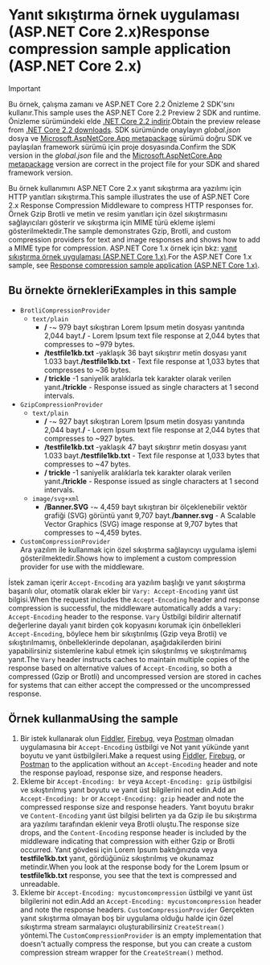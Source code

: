 # <a name="response-compression-sample-application-aspnet-core-2x"></a><span data-ttu-id="46e40-101">Yanıt sıkıştırma örnek uygulaması (ASP.NET Core 2.x)</span><span class="sxs-lookup"><span data-stu-id="46e40-101">Response compression sample application (ASP.NET Core 2.x)</span></span>

> [!IMPORTANT]
> <span data-ttu-id="46e40-102">Bu örnek, çalışma zamanı ve ASP.NET Core 2.2 Önizleme 2 SDK'sını kullanır.</span><span class="sxs-lookup"><span data-stu-id="46e40-102">This sample uses the ASP.NET Core 2.2 Preview 2 SDK and runtime.</span></span> <span data-ttu-id="46e40-103">Önizleme sürümündeki elde [.NET Core 2.2 indirir](https://www.microsoft.com/net/download/dotnet-core/2.2).</span><span class="sxs-lookup"><span data-stu-id="46e40-103">Obtain the preview release from [.NET Core 2.2 downloads](https://www.microsoft.com/net/download/dotnet-core/2.2).</span></span> <span data-ttu-id="46e40-104">SDK sürümünde onaylayın *global.json* dosya ve [Microsoft.AspNetCore.App metapackage](xref:fundamentals/metapackage-app) sürümü doğru SDK ve paylaşılan framework sürümü için proje dosyasında.</span><span class="sxs-lookup"><span data-stu-id="46e40-104">Confirm the SDK version in the *global.json* file and the [Microsoft.AspNetCore.App metapackage](xref:fundamentals/metapackage-app) version are correct in the project file for your SDK and shared framework version.</span></span>

<span data-ttu-id="46e40-105">Bu örnek kullanımını ASP.NET Core 2.x yanıt sıkıştırma ara yazılımı için HTTP yanıtları sıkıştırma.</span><span class="sxs-lookup"><span data-stu-id="46e40-105">This sample illustrates the use of ASP.NET Core 2.x Response Compression Middleware to compress HTTP responses for.</span></span> <span data-ttu-id="46e40-106">Örnek Gzip Brotli ve metin ve resim yanıtları için özel sıkıştırmasını sağlayıcıları gösterir ve sıkıştırma için MIME türü ekleme işlemi gösterilmektedir.</span><span class="sxs-lookup"><span data-stu-id="46e40-106">The sample demonstrates Gzip, Brotli, and custom compression providers for text and image responses and shows how to add a MIME type for compression.</span></span> <span data-ttu-id="46e40-107">ASP.NET Core 1.x örnek için bkz: [yanıt sıkıştırma örnek uygulaması (ASP.NET Core 1.x)](https://github.com/aspnet/Docs/tree/master/aspnetcore/performance/response-compression/samples/1.x).</span><span class="sxs-lookup"><span data-stu-id="46e40-107">For the ASP.NET Core 1.x sample, see [Response compression sample application (ASP.NET Core 1.x)](https://github.com/aspnet/Docs/tree/master/aspnetcore/performance/response-compression/samples/1.x).</span></span>

## <a name="examples-in-this-sample"></a><span data-ttu-id="46e40-108">Bu örnekte örnekleri</span><span class="sxs-lookup"><span data-stu-id="46e40-108">Examples in this sample</span></span>

* `BrotliCompressionProvider`
  * `text/plain`
    * <span data-ttu-id="46e40-109">**/** -~ 979 bayt sıkıştıran Lorem Ipsum metin dosyası yanıtında 2,044 bayt.</span><span class="sxs-lookup"><span data-stu-id="46e40-109">**/** - Lorem Ipsum text file response at 2,044 bytes that compresses to ~979 bytes.</span></span>
    * <span data-ttu-id="46e40-110">**/testfile1kb.txt** -yaklaşık 36 bayt sıkıştırır metin dosyası yanıt 1.033 bayt.</span><span class="sxs-lookup"><span data-stu-id="46e40-110">**/testfile1kb.txt** - Text file response at 1,033 bytes that compresses to ~36 bytes.</span></span>
    * <span data-ttu-id="46e40-111">**/ trickle** -1 saniyelik aralıklarla tek karakter olarak verilen yanıt.</span><span class="sxs-lookup"><span data-stu-id="46e40-111">**/trickle** - Response issued as single characters at 1 second intervals.</span></span>
* `GzipCompressionProvider`
  * `text/plain`
    * <span data-ttu-id="46e40-112">**/** -~ 927 bayt sıkıştıran Lorem Ipsum metin dosyası yanıtında 2,044 bayt.</span><span class="sxs-lookup"><span data-stu-id="46e40-112">**/** - Lorem Ipsum text file response at 2,044 bytes that compresses to ~927 bytes.</span></span>
    * <span data-ttu-id="46e40-113">**/testfile1kb.txt** -yaklaşık 47 bayt sıkıştırır metin dosyası yanıt 1.033 bayt.</span><span class="sxs-lookup"><span data-stu-id="46e40-113">**/testfile1kb.txt** - Text file response at 1,033 bytes that compresses to ~47 bytes.</span></span>
    * <span data-ttu-id="46e40-114">**/ trickle** -1 saniyelik aralıklarla tek karakter olarak verilen yanıt.</span><span class="sxs-lookup"><span data-stu-id="46e40-114">**/trickle** - Response issued as single characters at 1 second intervals.</span></span>
  * `image/svg+xml`
    * <span data-ttu-id="46e40-115">**/Banner.SVG** -~ 4,459 bayt sıkıştıran bir ölçeklenebilir vektör grafiği (SVG) görüntü yanıt 9,707 bayt.</span><span class="sxs-lookup"><span data-stu-id="46e40-115">**/banner.svg** - A Scalable Vector Graphics (SVG) image response at 9,707 bytes that compresses to ~4,459 bytes.</span></span>
* `CustomCompressionProvider`<br><span data-ttu-id="46e40-116">Ara yazılım ile kullanmak için özel sıkıştırma sağlayıcıyı uygulama işlemi gösterilmektedir.</span><span class="sxs-lookup"><span data-stu-id="46e40-116">Shows how to implement a custom compression provider for use with the middleware.</span></span>

<span data-ttu-id="46e40-117">İstek zaman içerir `Accept-Encoding` ara yazılım başlığı ve yanıt sıkıştırma başarılı olur, otomatik olarak ekler bir `Vary: Accept-Encoding` yanıt üst bilgisi.</span><span class="sxs-lookup"><span data-stu-id="46e40-117">When the request includes the `Accept-Encoding` header and response compression is successful, the middleware automatically adds a `Vary: Accept-Encoding` header to the response.</span></span> <span data-ttu-id="46e40-118">`Vary` Üstbilgi bildirir alternatif değerlerine dayalı yanıt birden çok kopyasını korumak için önbellekleri `Accept-Encoding`, böylece hem bir sıkıştırılmış (Gzip veya Brotli) ve sıkıştırılmamış, önbelleklerinde depolanan, aşağıdakilerden birini yapabilirsiniz sistemlerine kabul etmek için sıkıştırılmış ve sıkıştırılmamış yanıt.</span><span class="sxs-lookup"><span data-stu-id="46e40-118">The `Vary` header instructs caches to maintain multiple copies of the response based on alternative values of `Accept-Encoding`, so both a compressed (Gzip or Brotli) and uncompressed version are stored in caches for systems that can either accept the compressed or the uncompressed response.</span></span>

## <a name="using-the-sample"></a><span data-ttu-id="46e40-119">Örnek kullanma</span><span class="sxs-lookup"><span data-stu-id="46e40-119">Using the sample</span></span>

1. <span data-ttu-id="46e40-120">Bir istek kullanarak olun [Fiddler](http://www.telerik.com/fiddler), [Firebug](http://getfirebug.com/), veya [Postman](https://www.getpostman.com/) olmadan uygulamasına bir `Accept-Encoding` üstbilgi ve Not yanıt yükünde yanıt boyutu ve yanıt üstbilgileri.</span><span class="sxs-lookup"><span data-stu-id="46e40-120">Make a request using [Fiddler](http://www.telerik.com/fiddler), [Firebug](http://getfirebug.com/), or [Postman](https://www.getpostman.com/) to the application without an `Accept-Encoding` header and note the response payload, response size, and response headers.</span></span>
1. <span data-ttu-id="46e40-121">Ekleme bir `Accept-Encoding: br` veya `Accept-Encoding: gzip` üstbilgisi ve sıkıştırılmış yanıt boyutu ve yanıt üst bilgilerini not edin.</span><span class="sxs-lookup"><span data-stu-id="46e40-121">Add an `Accept-Encoding: br` or `Accept-Encoding: gzip` header and note the compressed response size and response headers.</span></span> <span data-ttu-id="46e40-122">Yanıt boyutu bırakır ve `Content-Encoding` yanıt üst bilgisi belirten ya da Gzip ile bu sıkıştırma ara yazılımı tarafından eklenir veya Brotli oluştu.</span><span class="sxs-lookup"><span data-stu-id="46e40-122">The response size drops, and the `Content-Encoding` response header is included by the middleware indicating that compression with either Gzip or Brotli occurred.</span></span> <span data-ttu-id="46e40-123">Yanıt gövdesi için Lorem Ipsum baktığınızda veya **testfile1kb.txt** yanıt, gördüğünüz sıkıştırılmış ve okunamaz metindir.</span><span class="sxs-lookup"><span data-stu-id="46e40-123">When you look at the response body for the Lorem Ipsum or **testfile1kb.txt** response, you see that the text is compressed and unreadable.</span></span>
1. <span data-ttu-id="46e40-124">Ekleme bir `Accept-Encoding: mycustomcompression` üstbilgi ve yanıt üst bilgilerini not edin.</span><span class="sxs-lookup"><span data-stu-id="46e40-124">Add an `Accept-Encoding: mycustomcompression` header and note the response headers.</span></span> <span data-ttu-id="46e40-125">`CustomCompressionProvider` Gerçekten yanıt sıkıştırma olmayan boş bir uygulama olduğu halde için özel sıkıştırma stream sarmalayıcı oluşturabilirsiniz `CreateStream()` yöntemi.</span><span class="sxs-lookup"><span data-stu-id="46e40-125">The `CustomCompressionProvider` is an empty implementation that doesn't actually compress the response, but you can create a custom compression stream wrapper for the `CreateStream()` method.</span></span>
